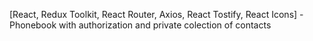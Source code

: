 [React, Redux Toolkit, React Router, Axios, React Tostify, React Icons] - Phonebook with authorization and private colection of contacts
